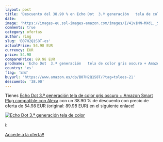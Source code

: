 ```yaml
---
layout: post
title: 'Descuento del 38.90 % en Echo Dot  3.ª generación   tela de color'
date: 
image: 'https://images-eu.ssl-images-amazon.com/images/I/41v1MN-MXdL._SL200_.jpg'
comments: true
category: ofertas
author: ring
slug: 'B07H2Q1S8T-es'
actualPrice: 54.98 EUR
currency: EUR
price: 54.98
comparePrice: 89.98 EUR
prodname: 'Echo Dot  3.ª generación   tela de color gris oscuro + Amazon Smart Plug  compatible con Alexa'
country: 'es'
flag: '🇪🇸'
buyurl: 'https://www.amazon.es/dp/B07H2Q1S8T/?tag=tolees-21'
descuento: '38.90'
---
```


Tienes [Echo Dot  3.ª generación   tela de color gris oscuro + Amazon Smart Plug  compatible con Alexa](https://www.amazon.es/dp/B07H2Q1S8T/?tag=tolees-21) con un 38.90 % de descuento con precio de oferta de 54.98 EUR (original: 89.98 EUR) en el siguiente enlace!

[![Echo Dot  3.ª generación   tela de color](https://images-eu.ssl-images-amazon.com/images/I/41v1MN-MXdL._SL200_.jpg)](https://www.amazon.es/dp/B07H2Q1S8T/?tag=tolees-21)

ℹ️:


[Accede a la oferta!!](https://www.amazon.es/dp/B07H2Q1S8T/?tag=tolees-21)
